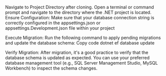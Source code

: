 Navigate to Project Directory after cloning.
Open a terminal or command prompt and navigate to the directory where the .NET project is located.
Ensure Configuration:
Make sure that your database connection string is correctly configured in the appsettings.json or appsettings.Development.json file within your project

Execute Migration:
Run the following command to apply pending migrations and update the database schema:
Copy code
dotnet ef database update

Verify Migration:
After migration, it's a good practice to verify that the database schema is updated as expected. You can use your preferred database management tool (e.g., SQL Server Management Studio, MySQL Workbench) to inspect the schema changes.
